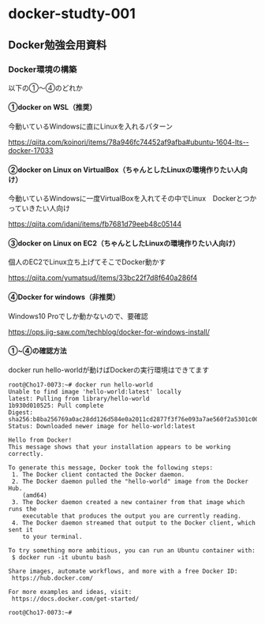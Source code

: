 # docker-studty-001

## Docker勉強会用資料

### Docker環境の構築

以下の①～④のどれか

#### ①docker on WSL（推奨）

今動いているWindowsに直にLinuxを入れるパターン

https://qiita.com/koinori/items/78a946fc74452af9afba#ubuntu-1604-lts--docker-17033

#### ②docker on Linux on VirtualBox（ちゃんとしたLinuxの環境作りたい人向け）

今動いているWindowsに一度VirtualBoxを入れてその中でLinux　Dockerとつかっていきたい人向け

https://qiita.com/idani/items/fb7681d79eeb48c05144

#### ③docker on Linux on EC2（ちゃんとしたLinuxの環境作りたい人向け）

個人のEC2でLinux立ち上げてそこでDocker動かす

https://qiita.com/yumatsud/items/33bc22f7d8f640a286f4

#### ④Docker for windows（非推奨）

Windows10 Proでしか動かないので、要確認

https://ops.jig-saw.com/techblog/docker-for-windows-install/


#### ①~④の確認方法

docker run hello-worldが動けばDockerの実行環境はできてます

```
root@Cho17-0073:~# docker run hello-world
Unable to find image 'hello-world:latest' locally
latest: Pulling from library/hello-world
1b930d010525: Pull complete                                                                                             Digest: sha256:b8ba256769a0ac28dd126d584e0a2011cd2877f3f76e093a7ae560f2a5301c00
Status: Downloaded newer image for hello-world:latest

Hello from Docker!
This message shows that your installation appears to be working correctly.

To generate this message, Docker took the following steps:
 1. The Docker client contacted the Docker daemon.
 2. The Docker daemon pulled the "hello-world" image from the Docker Hub.
    (amd64)
 3. The Docker daemon created a new container from that image which runs the
    executable that produces the output you are currently reading.
 4. The Docker daemon streamed that output to the Docker client, which sent it
    to your terminal.

To try something more ambitious, you can run an Ubuntu container with:
 $ docker run -it ubuntu bash

Share images, automate workflows, and more with a free Docker ID:
 https://hub.docker.com/

For more examples and ideas, visit:
 https://docs.docker.com/get-started/

root@Cho17-0073:~#
```
